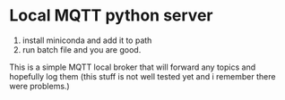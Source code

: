 # Local MQTT python server
1. install miniconda and add it to path
2. run batch file and you are good.

This is a simple MQTT local broker that will forward any topics and hopefully log them (this stuff is not well tested yet and i remember there were problems.)
